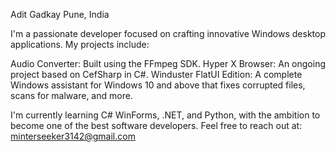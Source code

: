 Adit Gadkay
Pune, India

I'm a passionate developer focused on crafting innovative Windows desktop applications. My projects include:

Audio Converter: Built using the FFmpeg SDK.
Hyper X Browser: An ongoing project based on CefSharp in C#.
Winduster FlatUI Edition: A complete Windows assistant for Windows 10 and above that fixes corrupted files, scans for malware, and more.

I'm currently learning C# WinForms, .NET, and Python, with the ambition to become one of the best software developers. Feel free to reach out at: minterseeker3142@gmail.com
